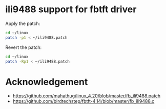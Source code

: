 # ili9488 support for fbtft driver

Apply the patch:

```bash
cd ~/linux
patch -p1 < ~/ili9488.patch
```

Revert the patch:

```bash
cd ~/linux
patch -Rp1 < ~/ili9488.patch
```

# Acknowledgement

- https://github.com/mahathug/linux_4.20/blob/master/fb_ili9488.patch
- https://github.com/birdtechstep/fbtft-4.14/blob/master/fb_ili9488.c

